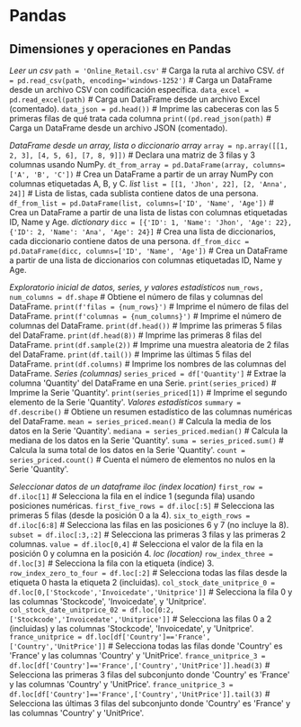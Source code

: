 # Pandas

## Dimensiones y operaciones en Pandas

_Leer un csv_
`path = 'Online_Retail.csv'`                      # Carga la ruta al archivo CSV.
`df = pd.read_csv(path, encoding='windows-1252')` # Carga un DataFrame desde un archivo CSV con codificación específica.
`data_excel = pd.read_excel(path)`                # Carga un DataFrame desde un archivo Excel (comentado).
`data_json = pd.head())`                          # Imprime las cabeceras con las 5 primeras filas de qué trata cada columna
`print((pd.read_json(path)`                       # Carga un DataFrame desde un archivo JSON (comentado).

_DataFrame desde un array, lista o diccionario_
_array_
`array = np.array([[1, 2, 3], [4, 5, 6], [7, 8, 9]])`         # Declara una matriz de 3 filas y 3 columnas usando NumPy.
`dt_from_array = pd.DataFrame(array, columns=['A', 'B', 'C'])`  # Crea un DataFrame a partir de un array NumPy con columnas etiquetadas A, B, y C.
_list_
`list = [[1, 'Jhon', 22], [2, 'Anna', 24]]`                   # Lista de listas, cada sublista contiene datos de una persona.
`df_from_list = pd.DataFrame(list, columns=['ID', 'Name', 'Age'])`  # Crea un DataFrame a partir de una lista de listas con columnas etiquetadas ID, Name y Age.
_dictionary_
`dicc = [{'ID': 1, 'Name': 'Jhon', 'Age': 22}, {'ID': 2, 'Name': 'Ana', 'Age': 24}]`  # Crea una lista de diccionarios, cada diccionario contiene datos de una persona.
`df_from_dicc = pd.DataFrame(dicc, columns=['ID', 'Name', 'Age'])`  # Crea un DataFrame a partir de una lista de diccionarios con columnas etiquetadas ID, Name y Age.

_Exploratorio inicial de datos, series, y valores estadísticos_
`num_rows, num_columns = df.shape`             # Obtiene el número de filas y columnas del DataFrame.
`print(f'filas = {num_rows}')`                 # Imprime el número de filas del DataFrame.
`print(f'columnas = {num_columns}')`           # Imprime el número de columnas del DataFrame.
`print(df.head())`                             # Imprime las primeras 5 filas del DataFrame.
`print(df.head(8))`                            # Imprime las primeras 8 filas del DataFrame.
`print(df.sample(2))`                          # Imprime una muestra aleatoria de 2 filas del DataFrame.
`print(df.tail())`                             # Imprime las últimas 5 filas del DataFrame.
`print(df.columns)`                            # Imprime los nombres de las columnas del DataFrame.
_Series (columnas)_
`series_priced = df['Quantity']`               # Extrae la columna 'Quantity' del DataFrame en una Serie.
`print(series_priced)`                         # Imprime la Serie 'Quantity'.
`print(series_priced[1])`                      # Imprime el segundo elemento de la Serie 'Quantity'.
_Valores estadísticos_
`summary = df.describe()`                      # Obtiene un resumen estadístico de las columnas numéricas del DataFrame.
`mean = series_priced.mean()`                  # Calcula la media de los datos en la Serie 'Quantity'.
`mediana = series_priced.median()`             # Calcula la mediana de los datos en la Serie 'Quantity'.
`suma = series_priced.sum()`                   # Calcula la suma total de los datos en la Serie 'Quantity'.
`count = series_priced.count()`                # Cuenta el número de elementos no nulos en la Serie 'Quantity'.

_Seleccionar datos de un dataframe_
_iloc (index location)_
`first_row = df.iloc[1]`               # Selecciona la fila en el índice 1 (segunda fila) usando posiciones numéricas.
`first_five_rows = df.iloc[:5]`        # Selecciona las primeras 5 filas (desde la posición 0 a la 4).
`six_to_eigth_rows = df.iloc[6:8]`     # Selecciona las filas en las posiciones 6 y 7 (no incluye la 8).
`subset = df.iloc[:3,:2]`              # Selecciona las primeras 3 filas y las primeras 2 columnas.
`value = df.iloc[0,4]`                 # Selecciona el valor de la fila en la posición 0 y columna en la posición 4.
_loc (location)_
`row_index_three = df.loc[3]`          # Selecciona la fila con la etiqueta (índice) 3.
`row_index_zero_to_four = df.loc[:2]`  # Selecciona todas las filas desde la etiqueta 0 hasta la etiqueta 2 (incluidas).
`col_stock_date_unitprice_0 = df.loc[0,['Stockcode','Invoicedate','Unitprice']]`  # Selecciona la fila 0 y las columnas 'Stockcode', 'Invoicedate', y 'Unitprice'.
`col_stock_date_unitprice_02 = df.loc[0:2,['Stockcode','Invoicedate','Unitprice']]` # Selecciona las filas 0 a 2 (incluidas) y las columnas 'Stockcode', 'Invoicedate', y 'Unitprice'.
`france_unitprice = df.loc[df['Country']=='France',['Country','UnitPrice']]`            # Selecciona todas las filas donde 'Country' es 'France' y las columnas 'Country' y 'UnitPrice'.
`france_unitprice_3 = df.loc[df['Country']=='France',['Country','UnitPrice']].head(3)`  # Selecciona las primeras 3 filas del subconjunto donde 'Country' es 'France' y las columnas 'Country' y 'UnitPrice'.
`france_unitprice_3 = df.loc[df['Country']=='France',['Country','UnitPrice']].tail(3)`  # Selecciona las últimas 3 filas del subconjunto donde 'Country' es 'France' y las columnas 'Country' y 'UnitPrice'.
